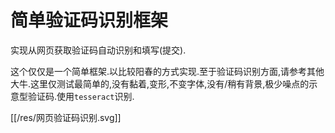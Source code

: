 # 简单验证码识别框架

实现从网页获取验证码自动识别和填写(提交).

这个仅仅是一个简单框架.以比较阳春的方式实现.至于验证码识别方面,请参考其他大牛.这里仅测试最简单的,没有黏着,变形,不变字体,没有/稍有背景,极少噪点的示意型验证码.使用`tesseract`识别.

[[/res/网页验证码识别.svg]]